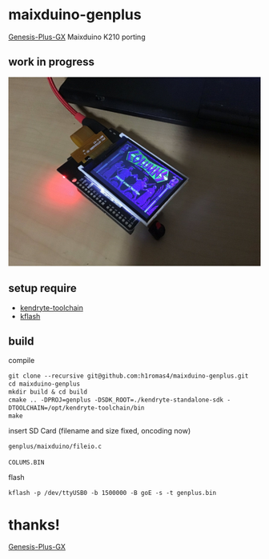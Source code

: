 # maixduino-genplus

[Genesis-Plus-GX](https://github.com/ekeeke/Genesis-Plus-GX) Maixduino K210 porting

## work in progress

![image](https://raw.githubusercontent.com/h1romas4/maixduino-genplus/master/assets/progres_01.jpg)

## setup require

* [kendryte-toolchain](https://github.com/kendryte/kendryte-gnu-toolchain/releases)
* [kflash](https://github.com/kendryte/kflash.py)

## build

compile

```
git clone --recursive git@github.com:h1romas4/maixduino-genplus.git
cd maixduino-genplus
mkdir build & cd build
cmake .. -DPROJ=genplus -DSDK_ROOT=./kendryte-standalone-sdk -DTOOLCHAIN=/opt/kendryte-toolchain/bin
make
```

insert SD Card (filename and size fixed, oncoding now)

```
genplus/maixduino/fileio.c

COLUMS.BIN
```

flash

```
kflash -p /dev/ttyUSB0 -b 1500000 -B goE -s -t genplus.bin
```

# thanks!

[Genesis-Plus-GX](https://github.com/ekeeke/Genesis-Plus-GX)
